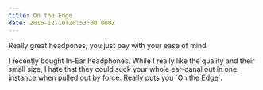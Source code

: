 ```yaml
---
title: On the Edge
date: 2016-12-10T20:53:00.000Z
---
```


Really great headpones, you just pay with your ease of mind

<section class="hidden" aria-description="Hidden text" tabindex="0">
I recently bought In-Ear headphones. While I really like the quality and their small size, I hate that they could suck your whole ear-canal out in one instance when pulled out by force. Really puts you ´On the Edge´.
</section>